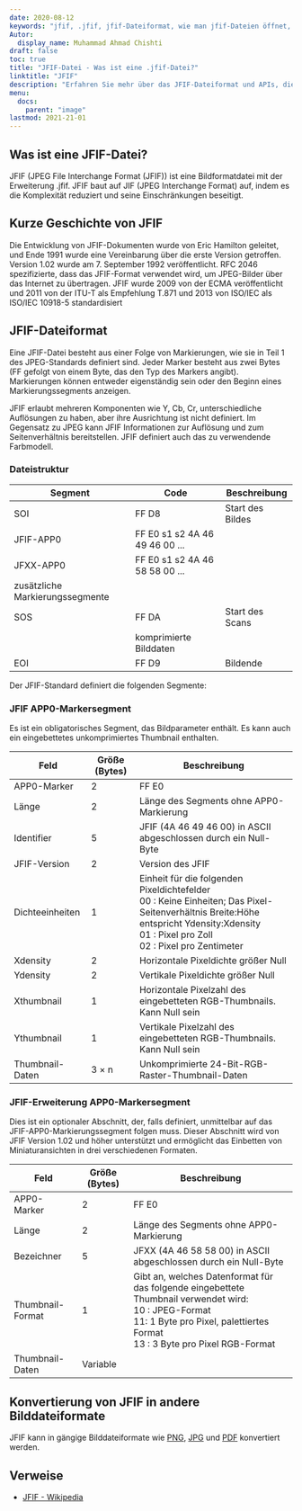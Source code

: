 ```yaml
---
date: 2020-08-12
keywords: "jfif, .jfif, jfif-Dateiformat, wie man jfif-Dateien öffnet, .jfif-Erweiterung, jfif-Erweiterung"
Autor:
  display_name: Muhammad Ahmad Chishti
draft: false
toc: true
title: "JFIF-Datei - Was ist eine .jfif-Datei?"
linktitle: "JFIF"
description: "Erfahren Sie mehr über das JFIF-Dateiformat und APIs, die JFIF-Dateien erstellen und öffnen können."
menu:
  docs:
    parent: "image"
lastmod: 2021-21-01
---
```


## Was ist eine JFIF-Datei?

JFIF (JPEG File Interchange Format (JFIF)) ist eine Bildformatdatei mit der Erweiterung .jfif. JFIF baut auf JIF (JPEG Interchange Format) auf, indem es die Komplexität reduziert und seine Einschränkungen beseitigt.

## Kurze Geschichte von JFIF

Die Entwicklung von JFIF-Dokumenten wurde von Eric Hamilton geleitet, und Ende 1991 wurde eine Vereinbarung über die erste Version getroffen. Version 1.02 wurde am 7. September 1992 veröffentlicht. RFC 2046 spezifizierte, dass das JFIF-Format verwendet wird, um JPEG-Bilder über das Internet zu übertragen. JFIF wurde 2009 von der ECMA veröffentlicht und 2011 von der ITU-T als Empfehlung T.871 und 2013 von ISO/IEC als ISO/IEC 10918-5 standardisiert

## JFIF-Dateiformat ##

Eine JFIF-Datei besteht aus einer Folge von Markierungen, wie sie in Teil 1 des JPEG-Standards definiert sind. Jeder Marker besteht aus zwei Bytes (FF gefolgt von einem Byte, das den Typ des Markers angibt). Markierungen können entweder eigenständig sein oder den Beginn eines Markierungssegments anzeigen.

JFIF erlaubt mehreren Komponenten wie Y, Cb, Cr, unterschiedliche Auflösungen zu haben, aber ihre Ausrichtung ist nicht definiert. Im Gegensatz zu JPEG kann JFIF Informationen zur Auflösung und zum Seitenverhältnis bereitstellen. JFIF definiert auch das zu verwendende Farbmodell.

### Dateistruktur ##

|Segment|Code|Beschreibung|
|---|---|---|
|SOI|FF D8|Start des Bildes|
|JFIF-APP0|FF E0 s1 s2 4A 46 49 46 00 ...||
|JFXX-APP0|FF E0 s1 s2 4A 46 58 58 00 ...||
|zusätzliche Markierungssegmente|
|SOS|FF DA|Start des Scans|
||komprimierte Bilddaten||
|EOI|FF D9|Bildende|

Der JFIF-Standard definiert die folgenden Segmente:

### JFIF APP0-Markersegment ###

Es ist ein obligatorisches Segment, das Bildparameter enthält. Es kann auch ein eingebettetes unkomprimiertes Thumbnail enthalten.

|Feld|Größe (Bytes)|Beschreibung|
|---|---|---|
|APP0-Marker|2|FF E0|
|Länge|2|Länge des Segments ohne APP0-Markierung|
|Identifier|5|JFIF (4A 46 49 46 00) in ASCII abgeschlossen durch ein Null-Byte|
|JFIF-Version|2|Version des JFIF|
|Dichteeinheiten|1|Einheit für die folgenden Pixeldichtefelder</br> 00 : Keine Einheiten; Das Pixel-Seitenverhältnis Breite:Höhe entspricht Ydensity:Xdensity</br> 01 : Pixel pro Zoll</br> 02 : Pixel pro Zentimeter|
|Xdensity|2|Horizontale Pixeldichte größer Null|
|Ydensity|2|Vertikale Pixeldichte größer Null|
|Xthumbnail|1|Horizontale Pixelzahl des eingebetteten RGB-Thumbnails. Kann Null sein|
|Ythumbnail|1|Vertikale Pixelzahl des eingebetteten RGB-Thumbnails. Kann Null sein|
|Thumbnail-Daten|3 × n|Unkomprimierte 24-Bit-RGB-Raster-Thumbnail-Daten|

### JFIF-Erweiterung APP0-Markersegment ###

Dies ist ein optionaler Abschnitt, der, falls definiert, unmittelbar auf das JFIF-APP0-Markierungssegment folgen muss. Dieser Abschnitt wird von JFIF Version 1.02 und höher unterstützt und ermöglicht das Einbetten von Miniaturansichten in drei verschiedenen Formaten.

|Feld|Größe (Bytes)|Beschreibung|
|---|---|---|
|APP0-Marker|2|FF E0|
|Länge|2|Länge des Segments ohne APP0-Markierung|
|Bezeichner|5|JFXX (4A 46 58 58 00) in ASCII abgeschlossen durch ein Null-Byte|
|Thumbnail-Format|1|Gibt an, welches Datenformat für das folgende eingebettete Thumbnail verwendet wird:</br> 10 : JPEG-Format</br> 11: 1 Byte pro Pixel, palettiertes Format</br> 13 : 3 Byte pro Pixel RGB-Format|
|Thumbnail-Daten|Variable||

## Konvertierung von JFIF in andere Bilddateiformate

JFIF kann in gängige Bilddateiformate wie [PNG](/de/image/png/), [JPG](/de/image/jpeg/) und [PDF](/de/pdf/) konvertiert werden.

## Verweise ##

- [JFIF - Wikipedia](https://en.wikipedia.org/wiki/JPEG_File_Interchange_Format#History)

